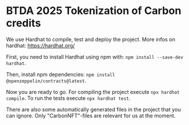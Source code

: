 # BTDA 2025 Tokenization of Carbon credits

We use Hardhat to compile, test and deploy the project. More infos on hardhat: https://hardhat.org/

First, you need to install Hardhat using npm with:
`npm install --save-dev hardhat`.

Then, install npm dependencies:
`npm install @openzeppelin/contracts@latest`.

Now you are ready to go. For compiling the project execute
`npx hardhat compile`.
To run the tests execute
`npx hardhat test`.

There are also some automatically generated files in the project that you can ignore. Only "CarbonNFT"-files are relevant for us at the moment.
